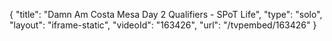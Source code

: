 {
    "title": "Damn Am Costa Mesa Day 2 Qualifiers - SPoT Life",
    "type": "solo",
    "layout": "iframe-static",
    "videoId": "163426",
    "url": "\/tvpembed\/163426"
}